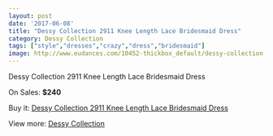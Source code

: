 ```yaml
---
layout: post
date: '2017-06-08'
title: "Dessy Collection 2911 Knee Length Lace Bridesmaid Dress"
category: Dessy Collection
tags: ["style","dresses","crazy","dress","bridesmaid"]
image: http://www.eudances.com/10452-thickbox_default/dessy-collection-2911-knee-length-lace-bridesmaid-dress.jpg
---
```

Dessy Collection 2911 Knee Length Lace Bridesmaid Dress

On Sales: **$240**
<a href="https://www.eudances.com/en/dessy-collection/3400-dessy-collection-2911-knee-length-lace-bridesmaid-dress.html"><amp-img layout="responsive" width="600" height="600" src="//www.eudances.com/10452-thickbox_default/dessy-collection-2911-knee-length-lace-bridesmaid-dress.jpg" alt="Dessy Collection 2911 Knee Length Lace Bridesmaid Dress 0" /></a>
<a href="https://www.eudances.com/en/dessy-collection/3400-dessy-collection-2911-knee-length-lace-bridesmaid-dress.html"><amp-img layout="responsive" width="600" height="600" src="//www.eudances.com/10455-thickbox_default/dessy-collection-2911-knee-length-lace-bridesmaid-dress.jpg" alt="Dessy Collection 2911 Knee Length Lace Bridesmaid Dress 1" /></a>
<a href="https://www.eudances.com/en/dessy-collection/3400-dessy-collection-2911-knee-length-lace-bridesmaid-dress.html"><amp-img layout="responsive" width="600" height="600" src="//www.eudances.com/10454-thickbox_default/dessy-collection-2911-knee-length-lace-bridesmaid-dress.jpg" alt="Dessy Collection 2911 Knee Length Lace Bridesmaid Dress 2" /></a>
<a href="https://www.eudances.com/en/dessy-collection/3400-dessy-collection-2911-knee-length-lace-bridesmaid-dress.html"><amp-img layout="responsive" width="600" height="600" src="//www.eudances.com/10453-thickbox_default/dessy-collection-2911-knee-length-lace-bridesmaid-dress.jpg" alt="Dessy Collection 2911 Knee Length Lace Bridesmaid Dress 3" /></a>

Buy it: [Dessy Collection 2911 Knee Length Lace Bridesmaid Dress](https://www.eudances.com/en/dessy-collection/3400-dessy-collection-2911-knee-length-lace-bridesmaid-dress.html "Dessy Collection 2911 Knee Length Lace Bridesmaid Dress")

View more: [Dessy Collection](https://www.eudances.com/en/60-Dessy-Collection "Dessy Collection")